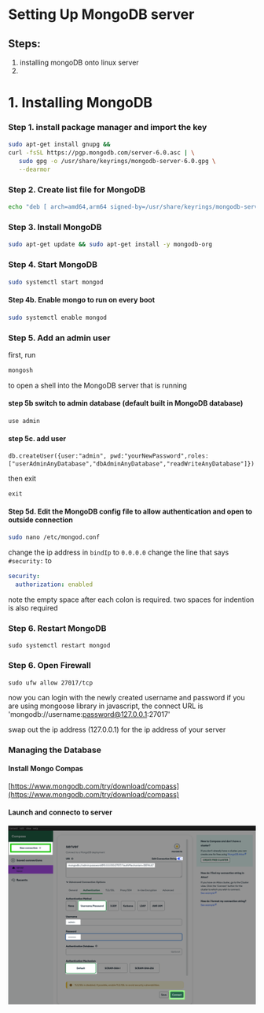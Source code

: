 # Setting Up MongoDB server

## Steps:
1. installing mongoDB onto linux server
2. 


# 1. Installing MongoDB
### Step 1. install package manager and import the key
```bash 
sudo apt-get install gnupg &&
curl -fsSL https://pgp.mongodb.com/server-6.0.asc | \
   sudo gpg -o /usr/share/keyrings/mongodb-server-6.0.gpg \
   --dearmor
```
### Step 2. Create list file for MongoDB
```bash
echo "deb [ arch=amd64,arm64 signed-by=/usr/share/keyrings/mongodb-server-6.0.gpg ] https://repo.mongodb.org/apt/ubuntu jammy/mongodb-org/6.0 multiverse" | sudo tee /etc/apt/sources.list.d/mongodb-org-6.0.list
```
### Step 3. Install MongoDB
```bash
sudo apt-get update && sudo apt-get install -y mongodb-org
```
### Step 4. Start MongoDB 
```bash
sudo systemctl start mongod
```
#### Step 4b. Enable mongo to run on every boot
```bash
sudo systemctl enable mongod
```
### Step 5. Add an admin user 
first, run 
```bash
mongosh
```
to open a shell into the MongoDB server that is running

#### step 5b switch to admin database (default built in MongoDB database)
```mongo
use admin
```
#### step 5c. add user
```mongo
db.createUser({user:"admin", pwd:"yourNewPassword",roles:["userAdminAnyDatabase","dbAdminAnyDatabase","readWriteAnyDatabase"]})
```
then exit
```
exit
```
#### Step 5d. Edit the MongoDB config file to allow authentication and open to outside connection
```bash
sudo nano /etc/mongod.conf
```
change the ip address in ```bindIp``` to ```0.0.0.0```
change the line that says ```#security:``` to 
```yaml
security:
  authorization: enabled
```
note the empty space after each colon is required. two spaces for indention is also required
### Step 6. Restart MongoDB
```
sudo systemctl restart mongod
```

### Step 6. Open Firewall
```
sudo ufw allow 27017/tcp
```

now you can login with the newly created username and password
if you are using mongoose library in javascript, the connect URL is 'mongodb://username:password@127.0.0.1:27017'

swap out the ip address (127.0.0.1) for the ip address of your server



### Managing the Database
#### Install Mongo Compas
[https://www.mongodb.com/try/download/compass](https://www.mongodb.com/try/download/compass)
#### Launch and connecto to server
![compasScreenshot](./compasScreenshot.png)
